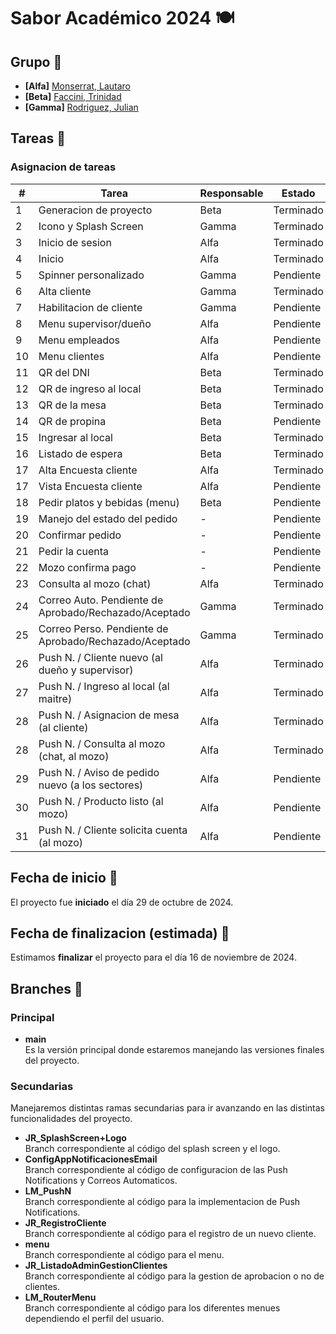 # Sabor Académico 2024 🍽


## Grupo 🧠
- **[Alfa]** [Monserrat, Lautaro](https://github.com/llauu)
- **[Beta]** [Faccini, Trinidad](https://github.com/trinifaccini)
- **[Gamma]** [Rodriguez, Julian](https://github.com/rodriguezjulian)


## Tareas 📑
### Asignacion de tareas 
| #  | Tarea                                                   | Responsable | Estado    |
| -- | ------------------------------------------------------- | ----------- | --------- |
| 1  | Generacion de proyecto                                  | Beta        | Terminado |
| 2  | Icono y Splash Screen                                   | Gamma       | Terminado |
| 3  | Inicio de sesion                                        | Alfa        | Terminado |
| 4  | Inicio                                                  | Alfa        | Terminado |
| 5  | Spinner personalizado                                   | Gamma       | Pendiente |
| 6  | Alta cliente                                            | Gamma       | Terminado |
| 7  | Habilitacion de cliente                                 | Gamma       | Pendiente |
| 8  | Menu supervisor/dueño                                   | Alfa        | Pendiente |
| 9  | Menu empleados                                          | Alfa        | Pendiente |
| 10 | Menu clientes                                           | Alfa        | Pendiente |
| 11 | QR del DNI                                              | Beta        | Terminado |
| 12 | QR de ingreso al local                                  | Beta        | Terminado |
| 13 | QR de la mesa                                           | Beta        | Terminado |
| 14 | QR de propina                                           | Beta        | Pendiente |
| 15 | Ingresar al local                                       | Beta        | Terminado |
| 16 | Listado de espera                                       | Beta        | Terminado |
| 17 | Alta Encuesta cliente                                   | Alfa        | Terminado |
| 17 | Vista Encuesta cliente                                  | Alfa        | Pendiente |
| 18 | Pedir platos y bebidas (menu)                           | Beta        | Pendiente |
| 19 | Manejo del estado del pedido                            | -           | Pendiente |
| 20 | Confirmar pedido                                        | -           | Pendiente |
| 21 | Pedir la cuenta                                         | -           | Pendiente |
| 22 | Mozo confirma pago                                      | -           | Pendiente |
| 23 | Consulta al mozo (chat)                                 | Alfa        | Terminado |
| 24 | Correo Auto. Pendiente de Aprobado/Rechazado/Aceptado   | Gamma       | Terminado |
| 25 | Correo Perso. Pendiente de Aprobado/Rechazado/Aceptado  | Gamma       | Terminado |
| 26 | Push N. / Cliente nuevo (al dueño y supervisor)         | Alfa        | Terminado |
| 27 | Push N. / Ingreso al local (al maitre)                  | Alfa        | Terminado |
| 28 | Push N. / Asignacion de mesa (al cliente)               | Alfa        | Terminado |
| 28 | Push N. / Consulta al mozo (chat, al mozo)              | Alfa        | Terminado |
| 29 | Push N. / Aviso de pedido nuevo (a los sectores)        | Alfa        | Pendiente |
| 30 | Push N. / Producto listo (al mozo)                      | Alfa        | Pendiente |
| 31 | Push N. / Cliente solicita cuenta (al mozo)             | Alfa        | Pendiente |


## Fecha de inicio 📆
El proyecto fue **iniciado** el día 29 de octubre de 2024.


## Fecha de finalizacion (estimada) 📆
Estimamos **finalizar** el proyecto para el día 16 de noviembre de 2024.


## Branches 🌿
### Principal
- **main**<br> Es la versión principal donde estaremos manejando las versiones finales del proyecto.


### Secundarias
Manejaremos distintas ramas secundarias para ir avanzando en las distintas funcionalidades del proyecto.
- **JR_SplashScreen+Logo**<br> Branch correspondiente al código del splash screen y el logo.
- **ConfigAppNotificacionesEmail**<br> Branch correspondiente al código de configuracion de las Push Notifications y Correos Automaticos.
- **LM_PushN**<br> Branch correspondiente al código para la implementacion de Push Notifications.
- **JR_RegistroCliente**<br> Branch correspondiente al código para el registro de un nuevo cliente.
- **menu**<br> Branch correspondiente al código para el menu.
- **JR_ListadoAdminGestionClientes**<br> Branch correspondiente al código para la gestion de aprobacion o no de clientes.
- **LM_RouterMenu**<br> Branch correspondiente al código para los diferentes menues dependiendo el perfil del usuario.